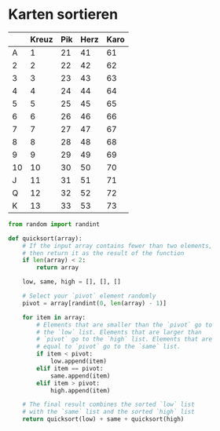 # Karten sortieren

|      | Kreuz | Pik  | Herz | Karo |
| ---- | ----- | ---- | ---- | ---- |
| A    | 1     | 21   | 41   | 61   |
| 2    | 2     | 22   | 42   | 62   |
| 3    | 3     | 23   | 43   | 63   |
| 4    | 4     | 24   | 44   | 64   |
| 5    | 5     | 25   | 45   | 65   |
| 6    | 6     | 26   | 46   | 66   |
| 7    | 7     | 27   | 47   | 67   |
| 8    | 8     | 28   | 48   | 68   |
| 9    | 9     | 29   | 49   | 69   |
| 10   | 10    | 30   | 50   | 70   |
| J    | 11    | 31   | 51   | 71   |
| Q    | 12    | 32   | 52   | 72   |
| K    | 13    | 33   | 53   | 73   |

````python
from random import randint

def quicksort(array):
    # If the input array contains fewer than two elements,
    # then return it as the result of the function
    if len(array) < 2:
        return array

    low, same, high = [], [], []

    # Select your `pivot` element randomly
    pivot = array[randint(0, len(array) - 1)]

    for item in array:
        # Elements that are smaller than the `pivot` go to
        # the `low` list. Elements that are larger than
        # `pivot` go to the `high` list. Elements that are
        # equal to `pivot` go to the `same` list.
        if item < pivot:
            low.append(item)
        elif item == pivot:
            same.append(item)
        elif item > pivot:
            high.append(item)

    # The final result combines the sorted `low` list
    # with the `same` list and the sorted `high` list
    return quicksort(low) + same + quicksort(high)
````



